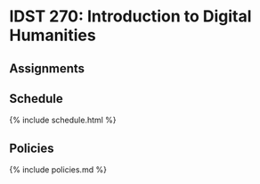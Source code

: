 # IDST 270: Introduction to Digital Humanities

## Assignments

## Schedule

{% include schedule.html %}

## Policies

{% include policies.md %}
